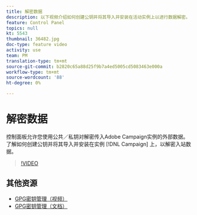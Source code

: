 ```yaml
---
title: 解密数据
description: 以下视频介绍如何创建公钥并将其导入并安装在活动实例上以进行数据解密。
feature: Control Panel
topics: null
kt: 5543
thumbnail: 36482.jpg
doc-type: feature video
activity: use
team: PM
translation-type: tm+mt
source-git-commit: b2820c65a88d25f9b7a4ed5005cd5083463e000a
workflow-type: tm+mt
source-wordcount: '88'
ht-degree: 0%

---
```



# 解密数据

控制面板允许您使用公共／私钥对解密传入Adobe Campaign实例的外部数据。
了解如何创建公钥并将其导入并安装在实例 [!DNL Campaign] 上，以解密入站数据。

>[!VIDEO](https://video.tv.adobe.com/v/36482?quality=12)

## 其他资源

* [GPG密钥管理（视频）](./gpg-key-management-overview.md)
* [GPG密钥管理（文档）](https://docs.adobe.com/content/help/en/control-panel/using/instances-settings/gpg-keys-management.html)
